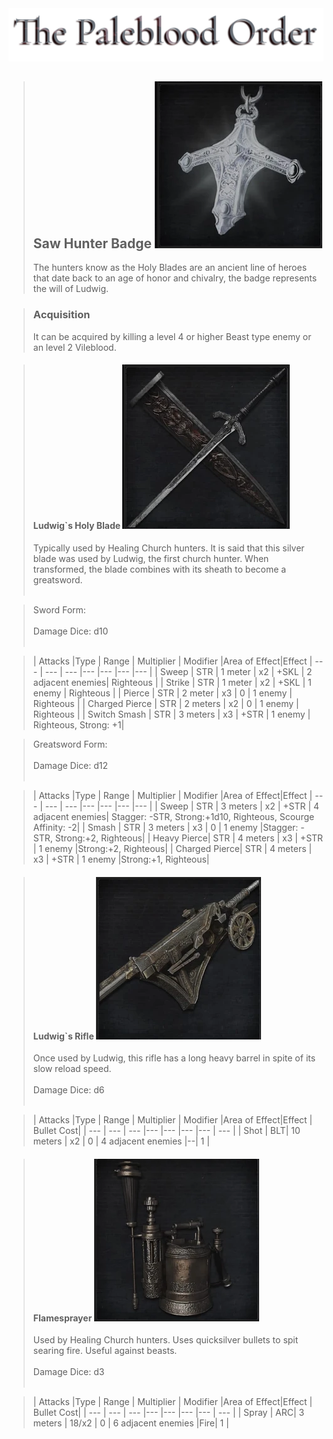 <link rel="stylesheet" href="../assets/css/weaponspage.css">
<a id= "logo" href="https://fellipepombo.github.io/BloodandBeastsTTRPG/">
  <img src="../assets/images/logo.png">
</a>


>## Saw Hunter Badge ![Radiant Sword Badge](../assets/images/weapons/badges/radiantswordhunter.png)
>The hunters know as the Holy Blades are an ancient line of heroes that date back to an age of honor and chivalry, the badge represents the will of Ludwig.

>### Acquisition
>It can be acquired by killing a level 4 or higher Beast type enemy or an level 2 Vileblood.

>#### Ludwig`s Holy Blade ![Ludwig Holy Blade](../assets/images/weapons/radiantswordhunter/ludwigsholyblade.png)
>Typically used by Healing Church hunters. It is said that this silver blade was used by Ludwig, the first church hunter. When transformed, the blade combines with its sheath to become a greatsword.<br><br>

>Sword Form: <br><br>
Damage Dice: d10  <br><br>

>| Attacks |Type  | Range | Multiplier | Modifier |Area of Effect|Effect
| --- | --- | --- |--- |--- |--- |--- |
| Sweep | STR | 1 meter | x2 | +SKL | 2 adjacent enemies| Righteous |
| Strike | STR | 1 meter | x2 | +SKL | 1 enemy | Righteous |
| Pierce | STR | 2 meter | x3 | 0 | 1 enemy | Righteous |
| Charged Pierce | STR | 2 meters | x2 | 0 | 1 enemy | Righteous |
| Switch Smash | STR | 3 meters | x3 | +STR | 1 enemy | Righteous, Strong: +1|

>Greatsword Form: <br><br>
Damage Dice: d12  <br><br>

>| Attacks |Type  | Range | Multiplier | Modifier |Area of Effect|Effect
| --- | --- | --- |--- |--- |--- |--- |
| Sweep | STR | 3 meters | x2 | +STR | 4 adjacent enemies| Stagger: -STR, Strong:+1d10, Righteous, Scourge Affinity: -2|
| Smash | STR | 3 meters | x3 | 0 | 1 enemy |Stagger: -STR, Strong:+2, Righteous|
| Heavy Pierce| STR | 4 meters | x3 | +STR | 1 enemy |Strong:+2, Righteous|
| Charged Pierce| STR | 4 meters | x3 | +STR | 1 enemy |Strong:+1, Righteous|


>#### Ludwig`s Rifle ![Ludwig Rifle](../assets/images/weapons/radiantswordhunter/ludwigsrifle.png)
>Once used by Ludwig, this rifle has a long heavy barrel in spite of its slow reload speed. <br><br>
Damage Dice: d6  <br><br>


>| Attacks |Type  | Range | Multiplier | Modifier |Area of Effect|Effect | Bullet Cost|
| --- | --- | --- |--- |--- |--- |--- | --- |
| Shot | BLT| 10 meters | x2 | 0 | 4 adjacent enemies |--| 1 |

>#### Flamesprayer ![Flamesprayer](../assets/images/weapons/radiantswordhunter/flamesprayer.png)
>Used by Healing Church hunters. Uses quicksilver bullets to spit searing fire. Useful against beasts.<br><br>
Damage Dice: d3  <br><br>


>| Attacks |Type  | Range | Multiplier | Modifier |Area of Effect|Effect | Bullet Cost|
| --- | --- | --- |--- |--- |--- |--- | --- |
| Spray | ARC| 3 meters | 18/x2 | 0 | 6 adjacent enemies |Fire| 1 |